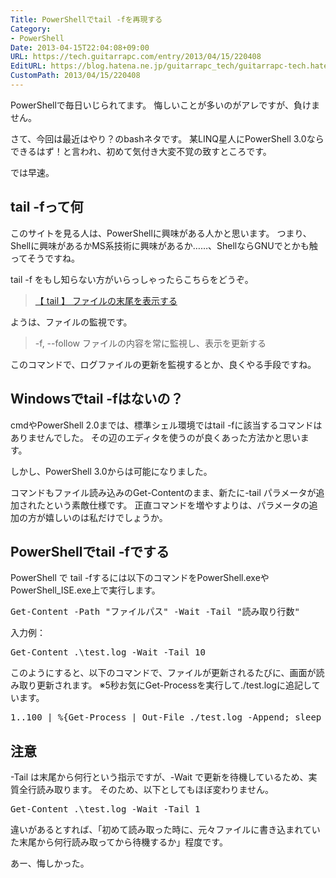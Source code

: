 ```yaml
---
Title: PowerShellでtail -fを再現する
Category:
- PowerShell
Date: 2013-04-15T22:04:08+09:00
URL: https://tech.guitarrapc.com/entry/2013/04/15/220408
EditURL: https://blog.hatena.ne.jp/guitarrapc_tech/guitarrapc-tech.hatenablog.com/atom/entry/11696248318757675614
CustomPath: 2013/04/15/220408
---
```


PowerShellで毎日いじられてます。
悔しいことが多いのがアレですが、負けません。

さて、今回は最近はやり？のbashネタです。
某LINQ星人にPowerShell 3.0ならできるはず！と言われ、初めて気付き大変不覚の致すところです。

では早速。



<h2>tail -fって何</h2>
このサイトを見る人は、PowerShellに興味がある人かと思います。
つまり、Shellに興味があるかMS系技術に興味があるか……、ShellならGNUでとかも触ってそうですね。

tail -f をもし知らない方がいらっしゃったらこちらをどうぞ。
<blockquote><a href="http://itpro.nikkeibp.co.jp/article/COLUMN/20060227/230894/" target="_blank">【 tail 】 ファイルの末尾を表示する</a></blockquote>

ようは、ファイルの監視です。
<blockquote>-f, --follow 	ファイルの内容を常に監視し、表示を更新する</blockquote>

このコマンドで、ログファイルの更新を監視するとか、良くやる手段ですね。

<h2>Windowsでtail -fはないの？</h2>
cmdやPowerShell 2.0までは、標準シェル環境ではtail -fに該当するコマンドはありませんでした。
その辺のエディタを使うのが良くあった方法かと思います。

しかし、PowerShell 3.0からは可能になりました。

コマンドもファイル読み込みのGet-Contentのまま、新たに-tail パラメータが追加されたという素敵仕様です。
正直コマンドを増やすよりは、パラメータの追加の方が嬉しいのは私だけでしょうか。

<h2>PowerShellでtail -fでする</h2>

PowerShell で tail -fするには以下のコマンドをPowerShell.exeやPowerShell_ISE.exe上で実行します。
<pre class="brush: powershell">
Get-Content -Path &quot;ファイルパス&quot; -Wait -Tail &quot;読み取り行数&quot;
</pre>

入力例：
<pre class="brush: powershell">
Get-Content .\test.log -Wait -Tail 10
</pre>

このようにすると、以下のコマンドで、ファイルが更新されるたびに、画面が読み取り更新されます。
※5秒お気にGet-Processを実行して./test.logに追記しています。
<pre class="brush: powershell">
1..100 | %{Get-Process | Out-File ./test.log -Append; sleep 5}
</pre>

<h2>注意</h2>
-Tail は末尾から何行という指示ですが、-Wait で更新を待機しているため、実質全行読み取ります。
そのため、以下としてもほぼ変わりません。
<pre class="brush: powershell">
Get-Content .\test.log -Wait -Tail 1
</pre>

違いがあるとすれば、「初めて読み取った時に、元々ファイルに書き込まれていた末尾から何行読み取ってから待機するか」程度です。

あー、悔しかった。
